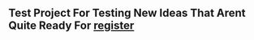## Test Project For Testing New Ideas That Arent Quite Ready For [register](https://github.com/is-a-dev/register)
